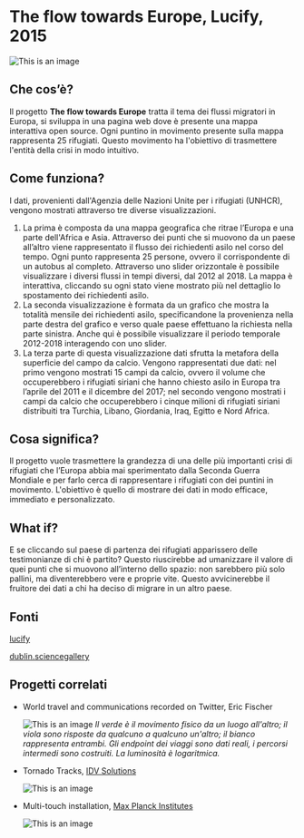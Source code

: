# The flow towards Europe, Lucify, 2015
![This is an image](https://assets.weforum.org/wp-content/uploads/2015/11/1511B57-refugee-asylum-seeker-flow-europe.png)

## Che cos’è?
Il progetto **The flow towards Europe** tratta il tema dei flussi migratori in Europa, si sviluppa in una pagina web dove è presente una mappa interattiva open source. Ogni puntino in movimento presente sulla mappa rappresenta 25 rifugiati. Questo movimento ha l'obiettivo di trasmettere l'entità della crisi in modo intuitivo. 

## Come funziona?
I dati, provenienti dall'Agenzia delle Nazioni Unite per i rifugiati (UNHCR), vengono mostrati attraverso tre diverse visualizzazioni. 
1. La prima è composta da una mappa geografica che ritrae l’Europa e una parte dell'Africa e Asia. Attraverso dei punti che si muovono da un paese all’altro viene rappresentato il flusso dei richiedenti asilo nel corso del tempo. Ogni punto rappresenta 25 persone, ovvero il corrispondente di un autobus al completo. Attraverso uno slider orizzontale è possibile visualizzare i diversi flussi in tempi diversi, dal 2012 al 2018. La mappa è interattiva, cliccando su ogni stato viene mostrato più nel dettaglio lo spostamento dei richiedenti asilo. 
2. La seconda visualizzazione è formata da un grafico che mostra la totalità mensile dei richiedenti asilo, specificandone la provenienza nella parte destra del grafico e verso quale paese effettuano la richiesta nella parte sinistra. Anche qui è possibile visualizzare il periodo temporale 2012-2018 interagendo con uno slider. 
3. La terza parte di questa visualizzazione dati sfrutta la metafora della superficie del campo da calcio. Vengono rappresentati due dati: nel primo vengono mostrati 15 campi da calcio, ovvero il volume che occuperebbero i rifugiati siriani che hanno chiesto asilo in Europa tra l’aprile del 2011 e il dicembre del 2017; nel secondo vengono mostrati i campi da calcio che occuperebbero i cinque milioni di rifugiati siriani distribuiti tra Turchia, Libano, Giordania, Iraq, Egitto e Nord Africa.

## Cosa significa?
Il progetto vuole trasmettere la grandezza di una delle più importanti crisi di rifugiati che l’Europa abbia mai sperimentato dalla Seconda Guerra Mondiale e per farlo cerca di rappresentare i rifugiati con dei puntini in movimento. L'obiettivo è quello di mostrare dei dati in modo efficace, immediato e personalizzato. 

## What if?
E se cliccando sul paese di partenza dei rifugiati apparissero delle testimonianze di chi è partito? Questo riuscirebbe ad umanizzare il valore di quei punti che si muovono all’interno dello spazio: non sarebbero più solo pallini, ma diventerebbero vere e proprie vite. Questo avvicinerebbe il fruitore dei dati a chi ha deciso di migrare in un altro paese. 

## Fonti
[lucify](https://www.lucify.com/the-flow-towards-europe/)

[dublin.sciencegallery](https://dublin.sciencegallery.com/trauma-exhibits/the-flow-towards-europe)

## Progetti correlati

* World travel and communications recorded on Twitter, Eric Fischer

  ![This is an image](https://live.staticflickr.com/7027/6635655755_9928a22ac0_h.jpg)
  *Il verde è il movimento fisico da un luogo all'altro; il viola sono risposte da qualcuno a qualcuno un'altro; il bianco rappresenta entrambi.
  Gli endpoint dei viaggi sono dati reali, i percorsi intermedi sono costruiti. La luminosità è logaritmica.*


* Tornado Tracks, [IDV Solutions](http://uxblog.idvsolutions.com/2012/07/interactive-tornado-tracks-map-is-live.html)

  ![This is an image](http://1.bp.blogspot.com/-5pmYpIAFurw/T85GPsbJDkI/AAAAAAAABEg/mFEGgJ8rtp4/s640/TornadoTracks.jpg)


* Multi-touch installation, [Max Planck Institutes](https://max-planck-research-networks.net/)

  ![This is an image](https://max-planck-research-networks.net/img/gallery/a02.jpg)
